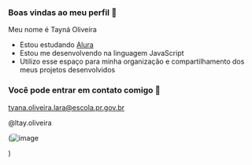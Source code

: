 ### Boas vindas ao meu perfil 🖤

Meu nome é Tayná Oliveira

- Estou estudando [Alura](https://www.alura.com.br)
- Estou me desenvolvendo na linguagem JavaScript
- Utilizo esse espaço para minha organização e compartilhamento dos meus projetos desenvolvidos

### Você pode entrar em contato comigo 📧

tyana.oliveira.lara@escola.pr.gov.br

@ltay.oliveira

(![image](https://github.com/catthway/helo/assets/143192081/a1ace414-3e7c-4acd-abae-2dd4df0848a7)

)

